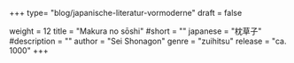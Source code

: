 +++
type= "blog/japanische-literatur-vormoderne"
draft = false

weight = 12
title = "Makura no sōshi"
#short = ""
japanese = "枕草子"
#description = ""
author = "Sei Shonagon"
genre = "zuihitsu"
release = "ca. 1000"
+++

